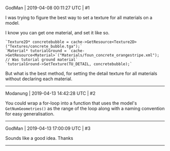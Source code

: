 GodMan | 2019-04-08 00:11:27 UTC | #1

I was trying to figure the best way to set a texture for all materials on a model.

I know you can get one material, and set it like so.

	`Texture2D* concretebubble = cache->GetResource<Texture2D>("Textures/concrete_bubble.tga");`
	`Material* tutorialGround = `cache->GetResource<Material>`("Materials/foun_concrete_orangestripe.xml"); // Was tutorial ground material`
	`tutorialGround->SetTexture(TU_DETAIL, concretebubble);`

But what is the best method, for setting the detail texture for all materials without declaring each material.

-------------------------

Modanung | 2019-04-13 14:42:28 UTC | #2

You could wrap a for-loop into a function that uses the model's `GetNumGeometries()` as the range of the loop along with a naming convention for easy generalisation.

-------------------------

GodMan | 2019-04-13 17:00:09 UTC | #3

Sounds like a good idea. Thanks

-------------------------

